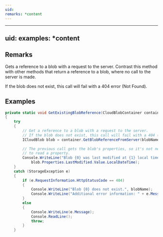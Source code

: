 ```yaml
---
uid: 
remarks: *content
---
```

---
uid: 
examples: *content
---
## Remarks  
 Gets a reference to a blob with a request to the server. Contrast this method with other methods that return a reference to a blob, where no call to the server is made.  
  
 If the blob does not exist, this call will fail with a 404 error (Not Found).  
  
## Examples  
  
```c#  
private static void GetExistingBlobReference(CloudBlobContainer container, string blobName)  
{  
    try  
    {  
        // Get a reference to a blob with a request to the server.  
        // If the blob does not exist, this call will fail with a 404 (Not Found).  
        ICloudBlob blob = container.GetBlobReferenceFromServer(blobName);  
  
        // The previous call gets the blob's properties, so it's not necessary to call FetchAttributes  
        // to read a property.  
        Console.WriteLine("Blob {0} was last modified at {1} local time.", blobName,  
            blob.Properties.LastModified.Value.LocalDateTime);  
    }  
    catch (StorageException e)  
    {  
        if (e.RequestInformation.HttpStatusCode == 404)  
        {  
            Console.WriteLine("Blob {0} does not exist.", blobName);  
            Console.WriteLine("Additional error information: " + e.Message);  
        }  
        else  
        {  
            Console.WriteLine(e.Message);  
            Console.ReadLine();  
            throw;  
        }  
    }  
  
```
